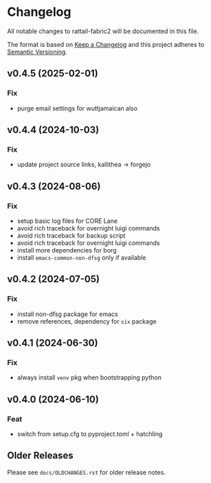 
# Changelog
All notable changes to rattail-fabric2 will be documented in this file.

The format is based on [Keep a Changelog](http://keepachangelog.com/en/1.0.0/)
and this project adheres to [Semantic Versioning](http://semver.org/spec/v2.0.0.html).

## v0.4.5 (2025-02-01)

### Fix

- purge email settings for wuttjamaican also

## v0.4.4 (2024-10-03)

### Fix

- update project source links, kallithea -> forgejo

## v0.4.3 (2024-08-06)

### Fix

- setup basic log files for CORE Lane
- avoid rich traceback for overnight luigi commands
- avoid rich traceback for backup script
- avoid rich traceback for overnight luigi commands
- install more dependencies for borg
- install `emacs-common-non-dfsg` only if available

## v0.4.2 (2024-07-05)

### Fix

- install non-dfsg package for emacs
- remove references, dependency for `six` package

## v0.4.1 (2024-06-30)

### Fix

- always install `venv` pkg when bootstrapping python

## v0.4.0 (2024-06-10)

### Feat

- switch from setup.cfg to pyproject.toml + hatchling


## Older Releases

Please see `docs/OLDCHANGES.rst` for older release notes.
